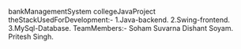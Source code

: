 bankManagementSystem
collegeJavaProject
theStackUsedForDevelopment:-
1.Java-backend.
2.Swing-frontend.
3.MySql-Database.
TeamMembers:-
Soham Suvarna
Dishant Soyam.
Pritesh Singh.
